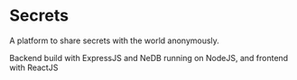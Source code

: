 # Secrets

A platform to share secrets with the world anonymously.

Backend build with ExpressJS and NeDB running on NodeJS, and frontend with ReactJS 
